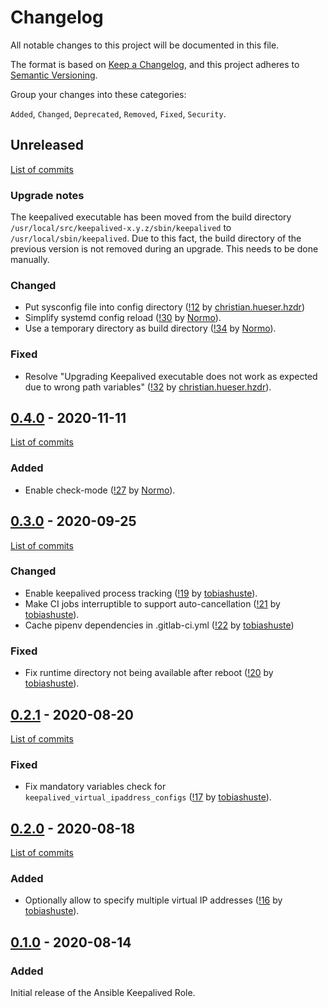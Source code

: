 <!--
SPDX-FileCopyrightText: 2020 Helmholtz Centre for Environmental Research (UFZ)
SPDX-FileCopyrightText: 2020 Helmholtz-Zentrum Dresden-Rossendorf (HZDR)

SPDX-License-Identifier: Apache-2.0
-->

# Changelog

All notable changes to this project will be documented in this file.

The format is based on [Keep a Changelog](https://keepachangelog.com/en/1.0.0/),
and this project adheres to [Semantic Versioning](https://semver.org/spec/v2.0.0.html).

Group your changes into these categories:

`Added`, `Changed`, `Deprecated`, `Removed`, `Fixed`, `Security`.

## Unreleased

[List of commits](https://gitlab.com/hifis/ansible/keepalived-role/-/compare/v0.4.0...master)

### Upgrade notes
The keepalived executable has been moved from the build directory
`/usr/local/src/keepalived-x.y.z/sbin/keepalived` to
`/usr/local/sbin/keepalived`. Due to this fact, the build directory of the
previous version is not removed during an upgrade. This needs to be done
manually.

### Changed
- Put sysconfig file into config directory
  ([!12](https://gitlab.com/hifis/ansible/keepalived-role/-/merge_requests/12)
  by [christian.hueser.hzdr](https://gitlab.com/christian.hueser.hzdr))
- Simplify systemd config reload
  ([!30](https://gitlab.com/hifis/ansible/keepalived-role/-/merge_requests/30)
  by [Normo](https://gitlab.com/Normo)).
- Use a temporary directory as build directory
  ([!34](https://gitlab.com/hifis/ansible/keepalived-role/-/merge_requests/34)
  by [Normo](https://gitlab.com/Normo)).

### Fixed
- Resolve "Upgrading Keepalived executable does not work as expected due to
  wrong path variables"
  ([!32](https://gitlab.com/hifis/ansible/keepalived-role/-/merge_requests/32)
  by [christian.hueser.hzdr](https://gitlab.com/christian.hueser.hzdr)).

## [0.4.0](https://gitlab.com/hifis/ansible/keepalived-role/-/releases/v0.4.0) - 2020-11-11

[List of commits](https://gitlab.com/hifis/ansible/keepalived-role/-/compare/v0.3.0...v0.4.0)

### Added
- Enable check-mode
  ([!27](https://gitlab.com/hifis/ansible/keepalived-role/-/merge_requests/27)
  by [Normo](https://gitlab.com/Normo)).

## [0.3.0](https://gitlab.com/hifis/ansible/keepalived-role/-/releases/v0.3.0) - 2020-09-25

[List of commits](https://gitlab.com/hifis/ansible/keepalived-role/-/compare/v0.2.1...v0.3.0)

### Changed
- Enable keepalived process tracking
  ([!19](https://gitlab.com/hifis/ansible/keepalived-role/-/merge_requests/19)
  by [tobiashuste](https://gitlab.com/tobiashuste)).
- Make CI jobs interruptible to support auto-cancellation
  ([!21](https://gitlab.com/hifis/ansible/keepalived-role/-/merge_requests/21)
  by [tobiashuste](https://gitlab.com/tobiashuste)).
- Cache pipenv dependencies in .gitlab-ci.yml
  ([!22](https://gitlab.com/hifis/ansible/keepalived-role/-/merge_requests/22)
  by [tobiashuste](https://gitlab.com/tobiashuste))

### Fixed
- Fix runtime directory not being available after reboot
  ([!20](https://gitlab.com/hifis/ansible/keepalived-role/-/merge_requests/20)
  by [tobiashuste](https://gitlab.com/tobiashuste)).

## [0.2.1](https://gitlab.com/hifis/ansible/keepalived-role/-/releases/v0.2.1) - 2020-08-20

[List of commits](https://gitlab.com/hifis/ansible/keepalived-role/-/compare/v0.2.0...v0.2.1)

### Fixed
- Fix mandatory variables check for `keepalived_virtual_ipaddress_configs`
  ([!17](https://gitlab.com/hifis/ansible/keepalived-role/-/merge_requests/17)
  by [tobiashuste](https://gitlab.com/tobiashuste)).

## [0.2.0](https://gitlab.com/hifis/ansible/keepalived-role/-/releases/v0.2.0) - 2020-08-18

[List of commits](https://gitlab.com/hifis/ansible/keepalived-role/-/compare/v0.1.0...v0.2.0)

### Added
- Optionally allow to specify multiple virtual IP addresses
([!16](https://gitlab.com/hifis/ansible/keepalived-role/-/merge_requests/16)
by [tobiashuste](https://gitlab.com/tobiashuste)).

## [0.1.0](https://gitlab.com/hifis/ansible/keepalived-role/-/releases/v0.1.0) - 2020-08-14

### Added
Initial release of the Ansible Keepalived Role.
